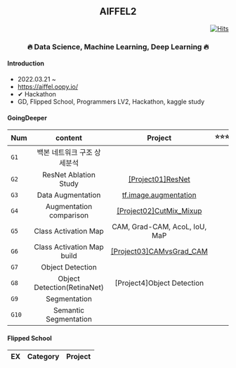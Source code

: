 <h2 align="center">  AIFFEL2 </h3>
  
<div align="right">

[![Hits](https://hits.seeyoufarm.com/api/count/incr/badge.svg?url=https%3A%2F%2Fgithub.com%2Fkim-seo-hyun%2FAiffel2&count_bg=%23A6D2FE&title_bg=%234D4F51&icon=github.svg&icon_color=%23E7E7E7&title=hits&edge_flat=false)](https://hits.seeyoufarm.com)
</div>
  

  
  <h3 align="center"> 🔥 Data Science, Machine Learning, Deep Learning 🔥</h3>


<h4> Introduction </h4>

- 2022.03.21 ~ 
- https://aiffel.oopy.io/
- ✔ Hackathon
- GD, Flipped School, Programmers LV2, Hackathon, kaggle study


<h4> GoingDeeper </h4>

| Num | content | Project | ⭐⭐⭐
|---|:---:|:---:|:---:|
|`G1`| 백본 네트워크 구조 상세분석 | | |
|`G2`| ResNet Ablation Study | [[Project01]ResNet](https://github.com/kim-seo-hyun/Aiffel2/blob/main/GoingDeeper/%5BProject01%5DResNet.ipynb) | |
|`G3`| Data Augmentation | [tf.image.augmentation](https://github.com/kim-seo-hyun/Aiffel2/blob/main/GoingDeeper/%5B03%5Dtf.image.augmentation.ipynb) | |
|`G4`| Augmentation comparison  | [[Project02]CutMix_Mixup](https://github.com/kim-seo-hyun/Aiffel2/blob/main/GoingDeeper/%5BProject02%5DCutMix_Mixup_ipynb%EC%9D%98_%EC%82%AC%EB%B3%B8.ipynb) | |
|`G5`| Class Activation Map | CAM, Grad-CAM, AcoL, IoU, MaP |
|`G6`| Class Activation Map build | [[Project03]CAMvsGrad_CAM](https://github.com/kim-seo-hyun/Aiffel2/blob/main/GoingDeeper/%5BProject03%5DCAMvsGrad_CAM.ipynb) |
|`G7`| Object Detection | |
|`G8`| Object Detection(RetinaNet) | [Project4]Object Detection |
|`G9`| Segmentation | |
|`G10`| Semantic Segmentation | |


<h4> Flipped School </h4>

| EX | Category | Project
|---|:---:|:---:|
